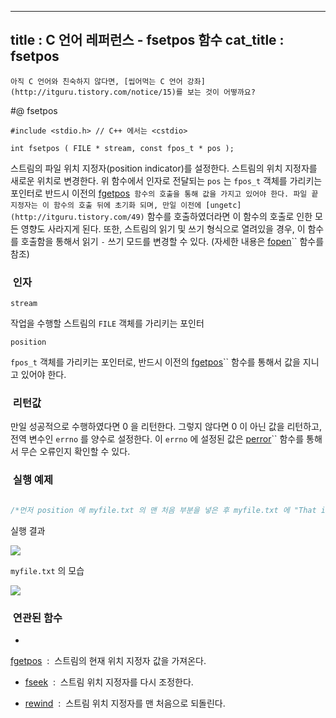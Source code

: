 ----------------
title : C 언어 레퍼런스 - fsetpos 함수
cat_title :  fsetpos
--------------



```warning
아직 C 언어와 친숙하지 않다면, [씹어먹는 C 언어 강좌](http://itguru.tistory.com/notice/15)를 보는 것이 어떻까요?

```

#@ fsetpos

```info
#include <stdio.h> // C++ 에서는 <cstdio>

int fsetpos ( FILE * stream, const fpos_t * pos );
```


스트림의 파일 위치 지정자(position indicator)를 설정한다.
스트림의 위치 지정자를 새로운 위치로 변경한다. 위 함수에서 인자로 전달되는 `pos` 는 `fpos_t` 객체를 가리키는 포인터로 반드시 이전의 [fgetpos](http://itguru.tistory.com/70)`` 함수의 호출을 통해 값을 가지고 있어야 한다.
파일 끝 지정자는 이 함수의 호출 뒤에 초기화 되며, 만일 이전에 [ungetc](http://itguru.tistory.com/49)`` 함수를 호출하였더라면 이 함수의 호출로 인한 모든 영향도 사라지게 된다.
또한, 스트림의 읽기 및 쓰기 형식으로 열려있을 경우, 이 함수를 호출함을 통해서 읽기 `-` 쓰기 모드를 변경할 수 있다. (자세한 내용은 [fopen](http://itguru.tistory.com/58)`` 함수를 참조)



###  인자

`stream`

작업을 수행할 스트림의 `FILE` 객체를 가리키는 포인터

`position`

`fpos_t` 객체를 가리키는 포인터로, 반드시 이전의 [fgetpos](http://itguru.tistory.com/70)`` 함수를 통해서 값을 지니고 있어야 한다.



###  리턴값




만일 성공적으로 수행하였다면 0 을 리턴한다. 그렇지 않다면 0 이 아닌 값을 리턴하고, 전역 변수인 `errno` 를 양수로 설정한다. 이 `errno` 에 설정된 값은 [perror](http://itguru.tistory.com/53)`` 함수를 통해서 무슨 오류인지 확인할 수 있다.



###  실행 예제


```cpp

/*먼저 position 에 myfile.txt 의 맨 처음 부분을 넣은 후 myfile.txt 에 "That is a sample" 을 쓴다. 그 다음에 fsetpos 함수를 호출함으로써 fputs 로 인해 변경되었던 위치 지정자가 다시 파일 맨 앞으로 옮겨진다. 그 후 "This" 를 다시 출력하면 결국 "This is a sample" 이 된다.이 예제는http://www.cplusplus.com/reference/clibrary/cstdio/fsetpos/에서 가져왔습니다.*/#include <stdio.h>int main (){    FILE * pFile;    fpos_t position;    pFile = fopen ("myfile.txt","w");    fgetpos (pFile, &position);    fputs ("That is a sample",pFile);    fsetpos (pFile, &position);    fputs ("This",pFile);    fclose (pFile);    return 0;}
```


실행 결과


![](http://img1.daumcdn.net/thumb/R1920x0/?fname=http%3A%2F%2Fcfile10.uf.tistory.com%2Fimage%2F157059164BD2A5DB951099)

`myfile.txt` 의 모습


![](http://img1.daumcdn.net/thumb/R1920x0/?fname=http%3A%2F%2Fcfile4.uf.tistory.com%2Fimage%2F1701FE164BD2A5DB5B77A4)





###  연관된 함수


* 
 [fgetpos](http://itguru.tistory.com/70)  :  스트림의 현재 위치 지정자 값을 가져온다.

*  [fseek](http://itguru.tistory.com/72)  :  스트림 위치 지정자를 다시 조정한다.

*  [rewind](http://itguru.tistory.com/75)  :  스트림 위치 지정자를 맨 처음으로 되돌린다.







